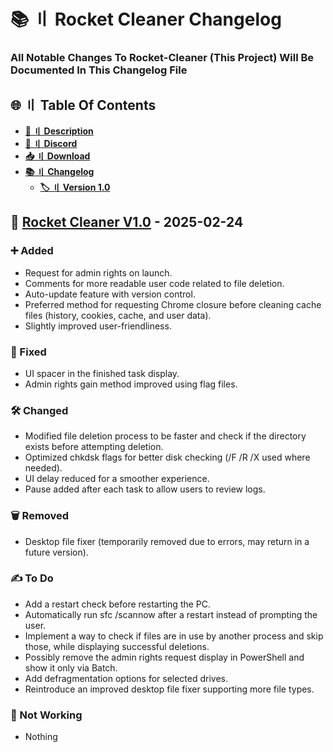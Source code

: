 # <a id="description"></a>📚 〢 Rocket Cleaner Changelog

### All Notable Changes To Rocket-Cleaner (This Project) Will Be Documented In This Changelog File


## <a id="content"></a>🌐 〢 Table Of Contents

- **[📖 〢 Description](#description)**
- **[🔗 〢 Discord](https://discord.gg/6qAvAephsW)**
- **[📥 〢 Download](https://google.com/release-soon)**
- **[📚 〢 Changelog](https://github.com/DevBubba/Rocket-Cleaner/blob/main/CHANGELOG.md)**
  - **[🏷️ 〢 Version 1.0](#1.0)**

## <a id="1.0"></a>🚀 [Rocket Cleaner V1.0](https://github.com/DevBubba/Rocket-Cleaner/releases/tag/v1.0) - 2025-02-24

### ➕ Added

- Request for admin rights on launch.
- Comments for more readable user code related to file deletion.
- Auto-update feature with version control.
- Preferred method for requesting Chrome closure before cleaning cache files (history, cookies, cache, and user data).
- Slightly improved user-friendliness.

### 🔨 Fixed

- UI spacer in the finished task display.
- Admin rights gain method improved using flag files.

### 🛠️ Changed

- Modified file deletion process to be faster and check if the directory exists before attempting deletion.
- Optimized chkdsk flags for better disk checking (/F /R /X used where needed).
- UI delay reduced for a smoother experience.
- Pause added after each task to allow users to review logs.

### 🗑️ Removed

- Desktop file fixer (temporarily removed due to errors, may return in a future version).

### ✍️ To Do

- Add a restart check before restarting the PC.
- Automatically run sfc /scannow after a restart instead of prompting the user.
- Implement a way to check if files are in use by another process and skip those, while displaying successful deletions.
- Possibly remove the admin rights request display in PowerShell and show it only via Batch.
- Add defragmentation options for selected drives.
- Reintroduce an improved desktop file fixer supporting more file types.

### 🚫 Not Working

- Nothing
